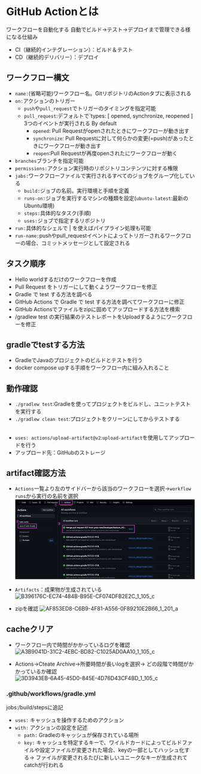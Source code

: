 # GitHub Actionとは

ワークフローを自動化する
自動でビルド->テスト->デプロイまで管理できる様になる仕組み

- CI（継続的インテグレーション）：ビルド＆テスト
- CD（継続的デリバリー）：デプロイ

## ワークフロー構文

- `name:`(省略可能)ワークフロー名。GitリポジトリのActionタブに表示される
- `on:`アクションのトリガー
    - `push`や`pull_request`でトリガーのタイミングを指定可能
    - `pull_request`:デフォルトで`types: [ opened, synchronize, reopened ] 3つのイベントが実行される By default
        - `opened`: Pull Requestがopenされたときにワークフローが動き出す
        - `synchronize`: Pull Requestに対して何らかの変更(=push)があったときにワークフローが動き出す
        - `reopen`:Pull Requestが再度openされたにワークフローが動く
- `branches`ブランチを指定可能
- `permissions:`アクション実行時のリポジトリコンテンツに対する権限
- `jabs:`ワークフローファイルで実行されるすべてのジョブをグループ化している
    - `build:`ジョブの名前。実行環境と手順を定義
    - `runs-on:`ジョブを実行するマシンの種類を設定(`ubuntu-latest`:最新のUbuntu環境)
    - `steps:`具体的なタスク(手順)
    - `uses:`ジョブで指定するリポジトリ
- `run:`具体的なシェルで | を使えばパイプライン処理も可能
- `run-name:`pushやpull_requestイベントによってトリガーされるワークフローの場合、コミットメッセージとして設定される

## タスク順序

- Hello worldするだけのワークフローを作成
- Pull Request をトリガーにして動くようワークフローを修正
- Gradle で test する方法を調べる
- GitHub Actions で Gradle で test する方法を調べてワークフローに修正
- GitHub Actionsでファイルをzipに固めてアップロードする方法を検索
- /gradlew test の実行結果のテストレポートをUploadするようにワークフローを修正

## gradleでtestする方法

- GradleでJavaのプロジェクトのビルドとテストを行う
- docker compose upする手順をワークフロー内に組み入れること

## 動作確認

- `./gradlew test`:Gradleを使ってプロジェクトをビルドし、ユニットテストを実行する
- `./gradlew clean test`:プロジェクトをクリーンにしてからテストする

##            

- `uses: actions/upload-artifact@v2`:`upload-artifact`を使用してアップロードを行う
- アップロード先：GitHubのストレージ

## artifact確認方法

- `Actions`一覧より左のサイドバーから該当のワークフローを選択->`workflow runs`から実行の名前を選択
  ![img.png](img.png)


- `Artifacts`：成果物が生成されている
  ![B396176C-EC74-484B-B95E-CF074DFB2E2C_1_105_c](https://github.com/yoko-newDeveloper/raiseTech-course-task10/assets/91002836/ff76c696-dee7-4aa3-a693-ccee8f70ae75)


- zipを確認
  ![AF853ED8-C6B9-4F81-A556-0F89210E2B66_1_201_a](https://github.com/yoko-newDeveloper/raiseTech-course-task10/assets/91002836/c83f57a9-fe0d-4f0b-84fc-878bfabfa08d)

## cacheクリア

- ワークフロー内で時間がかかっているログを確認
  ![A3B9041D-31C2-4EBC-BD82-C1025AD0AA10_1_105_c](https://github.com/yoko-newDeveloper/raiseTech-course-task10/assets/91002836/46c8e1ad-baba-4423-a42a-be2cec2a7611)

- Actions->Cteate Archive->所要時間が長いlogを選択->
  どの段階で時間がかかっているか確認
  ![3D3943EB-6A45-45D0-845E-4D76D43CF4BD_1_105_c](https://github.com/yoko-newDeveloper/raiseTech-course-task10/assets/91002836/5055c801-486a-499a-b876-fad9e1eb982e)

### .github/workflows/gradle.yml

jobs:/build/stepsに追記

- `uses:` キャッシュを操作するためのアクション
- `with:` アクションの設定を記述
    - `path:` Gradleのキャッシュが保存されている場所
    - `key:` キャッシュを特定するキーで、ワイルドカードによってビルドファイルや設定ファイルが変更された場合、keyの一部としてハッシュ化する->
      ファイルが変更されるたびに新しいユニークなキーが生成されてcatchが行われる
